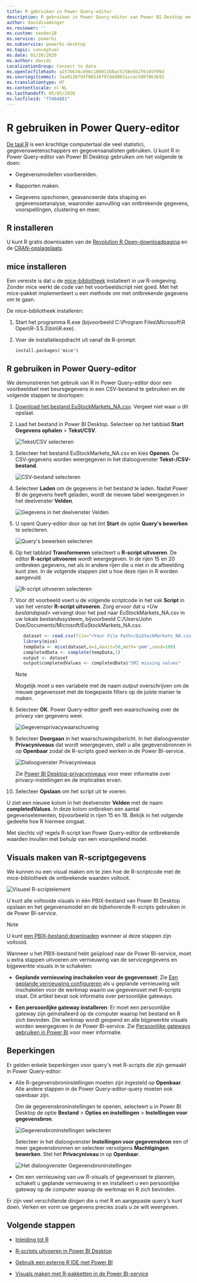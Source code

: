 ```yaml
---
title: R gebruiken in Power Query-editor
description: R gebruiken in Power Query-editor van Power BI Desktop om geavanceerde analyses uit te voeren.
author: davidiseminger
ms.reviewer: ''
ms.custom: seodec18
ms.service: powerbi
ms.subservice: powerbi-desktop
ms.topic: conceptual
ms.date: 01/28/2020
ms.author: davidi
LocalizationGroup: Connect to data
ms.openlocfilehash: a157b674cd96c10081168ac5258e5b2f6145f09d
ms.sourcegitcommit: 7aa0136f93f88516f97ddd8031ccac5d07863b92
ms.translationtype: HT
ms.contentlocale: nl-NL
ms.lasthandoff: 05/05/2020
ms.locfileid: "77464881"
---
```

# <a name="use-r-in-power-query-editor"></a>R gebruiken in Power Query-editor

[De taal R](https://mran.microsoft.com/documents/what-is-r) is een krachtige computertaal die veel statistici, gegevenswetenschappers en gegevensanalisten gebruiken. U kunt R in Power Query-editor van Power BI Desktop gebruiken om het volgende te doen:

* Gegevensmodellen voorbereiden.

* Rapporten maken.

* Gegevens opschonen, geavanceerde data shaping en gegevenssetanalyse, waaronder aanvulling van ontbrekende gegevens, voorspellingen, clustering en meer.  

## <a name="install-r"></a>R installeren

U kunt R gratis downloaden van de [Revolution R Open-downloadpagina](https://mran.revolutionanalytics.com/download/) en de [CRAN-opslagplaats](https://cran.r-project.org/bin/windows/base/).

## <a name="install-mice"></a>mice installeren

Een vereiste is dat u de [mice-bibliotheek](https://www.rdocumentation.org/packages/mice/versions/3.5.0/topics/mice) installeert in uw R-omgeving. Zonder mice werkt de code van het voorbeeldscript niet goed. Met het mice-pakket implementeert u een methode om met ontbrekende gegevens om te gaan.

De mice-bibliotheek installeren:

1. Start het programma R.exe (bijvoorbeeld C:\Program Files\Microsoft\R Open\R-3.5.3\bin\R.exe).  

2. Voer de installatieopdracht uit vanaf de R-prompt:

   ``` 
   install.packages('mice') 
   ```

## <a name="use-r-in-power-query-editor"></a>R gebruiken in Power Query-editor

We demonstreren het gebruik van R in Power Query-editor door een voorbeeldset met beursgegevens in een CSV-bestand te gebruiken en de volgende stappen te doorlopen:

1. [Download het bestand EuStockMarkets_NA.csv](https://download.microsoft.com/download/F/8/A/F8AA9DC9-8545-4AAE-9305-27AD1D01DC03/EuStockMarkets_NA.csv). Vergeet niet waar u dit opslaat.

1. Laad het bestand in Power BI Desktop. Selecteer op het tabblad **Start** **Gegevens ophalen** > **Tekst/CSV**.

   ![Tekst/CSV selecteren](media/desktop-r-in-query-editor/r-in-query-editor_1.png)

1. Selecteer het bestand EuStockMarkets_NA.csv en kies **Openen**. De CSV-gegevens worden weergegeven in het dialoogvenster **Tekst-/CSV-bestand**.

   ![CSV-bestand selecteren](media/desktop-r-in-query-editor/r-in-query-editor_2.png)

1. Selecteer **Laden** om de gegevens in het bestand te laden. Nadat Power BI de gegevens heeft geladen, wordt de nieuwe tabel weergegeven in het deelvenster **Velden**.

   ![Gegevens in het deelvenster Velden](media/desktop-r-in-query-editor/r-in-query-editor_3.png)

1. U opent Query-editor door op het lint **Start** de optie **Query's bewerken** te selecteren.

   ![Query's bewerken selecteren](media/desktop-r-in-query-editor/r-in-query-editor_4.png)

1. Op het tabblad **Transformeren** selecteert u **R-script uitvoeren**. De editor **R-script uitvoeren** wordt weergegeven. In de rijen 15 en 20 ontbreken gegevens, net als in andere rijen die u niet in de afbeelding kunt zien. In de volgende stappen ziet u hoe deze rijen in R worden aangevuld.

   ![R-script uitvoeren selecteren](media/desktop-r-in-query-editor/r-in-query-editor_5d.png)

1. Voor dit voorbeeld voert u de volgende scriptcode in het vak **Script** in van het venster **R-script uitvoeren**. Zorg ervoor dat u *&lt;Uw bestandspad&gt;* vervangt door het pad naar EuStockMarkets_NA.csv in uw lokale bestandssysteem, bijvoorbeeld C:/Users/John Doe/Documents/Microsoft/EuStockMarkets_NA.csv.

    ```r
       dataset <- read.csv(file="<Your File Path>/EuStockMarkets_NA.csv", header=TRUE, sep=",")
       library(mice)
       tempData <- mice(dataset,m=1,maxit=50,meth='pmm',seed=100)
       completedData <- complete(tempData,1)
       output <- dataset
       output$completedValues <- completedData$"SMI missing values"
    ```

    > [!NOTE]
    > Mogelijk moet u een variabele met de naam *output* overschrijven om de nieuwe gegevensset met de toegepaste filters op de juiste manier te maken.

7. Selecteer **OK**. Power Query-editor geeft een waarschuwing over de privacy van gegevens weer.

   ![Gegevensprivacywaarschuwing](media/desktop-r-in-query-editor/r-in-query-editor_6.png)
8. Selecteer **Doorgaan** in het waarschuwingsbericht. In het dialoogvenster **Privacyniveaus** dat wordt weergegeven, stelt u alle gegevensbronnen in op **Openbaar** zodat de R-scripts goed werken in de Power BI-service. 

   ![Dialoogvenster Privacyniveaus](media/desktop-r-in-query-editor/r-in-query-editor_7.png)

   Zie [Power BI Desktop-privacyniveaus](desktop-privacy-levels.md) voor meer informatie over privacy-instellingen en de implicaties ervan.

 9. Selecteer **Opslaan** om het script uit te voeren. 

   U ziet een nieuwe kolom in het deelvenster **Velden** met de naam **completedValues**. In deze kolom ontbreken een aantal gegevenselementen, bijvoorbeeld in rijen 15 en 18. Bekijk in het volgende gedeelte hoe R hiermee omgaat.

   Met slechts vijf regels R-script kan Power Query-editor de ontbrekende waarden invullen met behulp van een voorspellend model.

## <a name="create-visuals-from-r-script-data"></a>Visuals maken van R-scriptgegevens

We kunnen nu een visual maken om te zien hoe de R-scriptcode met de mice-bibliotheek de ontbrekende waarden voltooit.

![Visueel R-scriptelement](media/desktop-r-in-query-editor/r-in-query-editor_8a.png)

U kunt alle voltooide visuals in één PBIX-bestand van Power BI Desktop opslaan en het gegevensmodel en de bijbehorende R-scripts gebruiken in de Power BI-service.

> [!NOTE]
> U kunt [een PBIX-bestand downloaden](https://download.microsoft.com/download/F/8/A/F8AA9DC9-8545-4AAE-9305-27AD1D01DC03/Complete%20Values%20with%20R%20in%20PQ.pbix) wanneer al deze stappen zijn voltooid.

Wanneer u het PBIX-bestand hebt geüpload naar de Power BI-service, moet u extra stappen uitvoeren om vernieuwing van de servicegegevens en bijgewerkte visuals in te schakelen:  

* **Geplande vernieuwing inschakelen voor de gegevensset**: Zie [Een geplande vernieuwing configureren](refresh-scheduled-refresh.md) als u geplande vernieuwing wilt inschakelen voor de werkmap waarin uw gegevensset met R-scripts staat. Dit artikel bevat ook informatie over persoonlijke gateways.

* **Een persoonlijke gateway installeren**: Er moet een persoonlijke gateway zijn geïnstalleerd op de computer waarop het bestand en R zich bevinden. Die werkmap wordt geopend en alle bijgewerkte visuals worden weergegeven in de Power BI-service. Zie [Persoonlijke gateways gebruiken in Power BI](service-gateway-personal-mode.md) voor meer informatie.

## <a name="limitations"></a>Beperkingen

Er gelden enkele beperkingen voor query's met R-scripts die zijn gemaakt in Power Query-editor:

* Alle R-gegevensbroninstellingen moeten zijn ingesteld op **Openbaar**. Alle andere stappen in de Power Query-editor-query moeten ook openbaar zijn. 

   Om de gegevensbroninstellingen te openen, selecteert u in Power BI Desktop de optie **Bestand** > **Opties en instellingen** > **Instellingen voor gegevensbron**.

   ![Gegevensbroninstellingen selecteren](media/desktop-r-in-query-editor/r-in-query-editor_9.png)

   Selecteer in het dialoogvenster **Instellingen voor gegevensbron** een of meer gegevensbronnen en selecteer vervolgens **Machtigingen bewerken**. Stel het **Privacyniveau** in op **Openbaar**.

   ![Het dialoogvenster Gegevensbroninstellingen](media/desktop-r-in-query-editor/r-in-query-editor_10.png)  
  
* Om een vernieuwing van uw R-visuals of gegevensset te plannen, schakelt u geplande vernieuwing in en installeert u een persoonlijke gateway op de computer waarop de werkmap en R zich bevinden. 

Er zijn veel verschillende dingen die u met R en aangepaste query's kunt doen. Verken en vorm uw gegevens precies zoals u ze wilt weergeven.

## <a name="next-steps"></a>Volgende stappen

* [Inleiding tot R](https://mran.microsoft.com/documents/what-is-r) 

* [R-scripts uitvoeren in Power BI Desktop](desktop-r-scripts.md) 

* [Gebruik een externe R IDE met Power BI](desktop-r-ide.md) 

* [Visuals maken met R-pakketten in de Power BI-service](service-r-packages-support.md)
